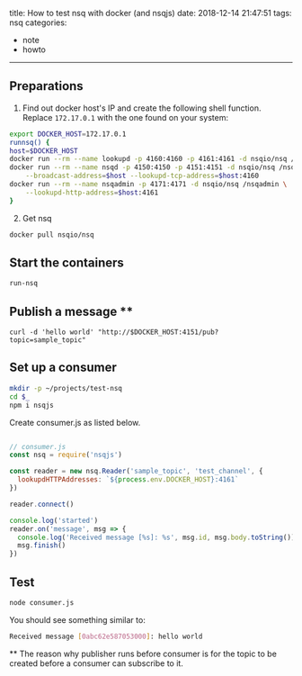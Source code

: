 title: How to test nsq with docker (and nsqjs)
date: 2018-12-14 21:47:51
tags: nsq
categories:
- note
- howto
---

## Preparations
1. Find out docker host's IP and create the following shell function. Replace `172.17.0.1` with the one found on your system:

```bash
export DOCKER_HOST=172.17.0.1
runnsq() {
host=$DOCKER_HOST
docker run --rm --name lookupd -p 4160:4160 -p 4161:4161 -d nsqio/nsq /nsqlookupd
docker run --rm --name nsqd -p 4150:4150 -p 4151:4151 -d nsqio/nsq /nsqd \
    --broadcast-address=$host --lookupd-tcp-address=$host:4160
docker run --rm --name nsqadmin -p 4171:4171 -d nsqio/nsq /nsqadmin \
    --lookupd-http-address=$host:4161
}

```

2. Get nsq
```bash
docker pull nsqio/nsq
```

## Start the containers
```bash
run-nsq
```

## Publish a message **
```
curl -d 'hello world' "http://$DOCKER_HOST:4151/pub?topic=sample_topic"
```

## Set up a consumer
```bash
mkdir -p ~/projects/test-nsq
cd $_
npm i nsqjs
```

Create consumer.js as listed below. 

```js

// consumer.js
const nsq = require('nsqjs')

const reader = new nsq.Reader('sample_topic', 'test_channel', {
  lookupdHTTPAddresses: `${process.env.DOCKER_HOST}:4161`
})

reader.connect()

console.log('started')
reader.on('message', msg => {
  console.log('Received message [%s]: %s', msg.id, msg.body.toString())
  msg.finish()
})

```

## Test
```bash
node consumer.js
```

You should see something similar to:

```bash
Received message [0abc62e587053000]: hello world
```

** The reason why publisher runs before consumer is for the topic to be created before a consumer can subscribe to it.